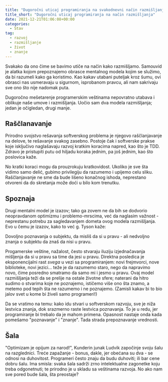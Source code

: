 ```yaml
---
title: "Dugoročni uticaj programiranja na svakodnevni način razmišljanja"
title_short: "Dugoročni uticaj programiranja na način razmišljanja"
date: 2021-12-21T01:06:08+00:00
categories:
  - Stav
tag:
  - razvoj
  - razmišljanje
  - život
  - znanje
---
```


Svakako da ono čime se bavimo utiče na način kako razmišljamo. Samouvid je alatka kojom prepoznajemo obrasce mentalnog modela kojim se služimo, da bi razumeli kako ga koristimo. Kao kakav utabani puteljak kroz šumu, ovi obrasci nas usmeravaju u sigurnom, isprobanom pravcu, ali nam sakrivaju sve ono što nije nadomak puta.

<!--more-->

Dugoročno mešetarenje programerskim veštinama nepovratno utabava i oblikuje naše umove i razmišljanja. Uočio sam dva modela razmišljanja; jedan je očigledan, drugi manje.

## Raščlanavanje

Prirodno svojstvo rešavanja softverskog problema je njegovo raščlanjavanje na delove, te rešavanje svakog zasebno. Postoje čak i softverske prakse koje isključivo naglašavaju razvoj kratkim koracima napred, kao što je TDD. Zdravo je pristupiti putu od hiljadu koraka jednim, pa još jednim, kao što poslovica kaže.

No kratki koraci mogu da prouzrokuju kratkovidost. Ukoliko je sve šta vidimo samo delić, gubimo privilegiju da razumemo i upijemo celu sliku. Raščlanjavanje ne sme da bude lišeno konačnog ishoda, neprestano otvoreni da do skretanja može doći u bilo kom trenutku.

## Spoznaja

Drugi mentalni model je izazov; tako ga zovem ne da bih se dodvorio neopravdanom optimizmu i problemo-mrscima, već da naglasim važnost - neprestanu potrebu za sagledavanjem dometa ovog modela razmišljanja. Evo u čemu je izazov, kako to već g. Tyson kaže:

Dovoljno poznavanja o subjektu, da misliš da si u pravu - ali nedvoljno znanja o subjektu da znaš da nisi u pravu.

Progamerske veštine, nažalost, često stvaraju iluziju izjednačavanja mišljenja da si u pravu sa time da jesi u pravu. Direktna posledica je eksponencijalni rast _svega_ u vezi sa programiranjem: novi frejmvorci, nove biblioteke, novi jezici... teže je da razumemo staro, nego da napravimo novo, čime posredno smatramo da samo mi i jesmo u pravu. Ovaj model razmišljanja teži da se prelije na ostale životne sfere; naterani da hitro sudimo o stvarima koje ne poznajemo, ističemo više ono šta znamo, a metemo pod tepih šta ne razumemo i ne poznajemo. (Zamisli kakav bi to bio jalov svet u kome bi živeli samo programeri!)

Da se vratimo na temu: kako idu stvari u softverskom razvoju, sve je niža lestvica znanja, dok srazmerno raste lestvica poznavanja. To je u redu, jer programiranje bi trebalo da je mahom primena. Opasnost nastaje onda kada pomešamo "poznavanje" i "znanje". Tada strada prepoznavanje vrednosti.

## Šala

"Optimizam je opijum za narod!", Kunderin junak Ludvik započinje svoju šalu na razglednici. Treće zapažanje - bonus, dakle, jer obećana su dva - se odnosi na duhovitost. Programeri često znaju da budu duhoviti; ili bar cene dobru šalu. Ima smisla: svaka šala sadrži zrno intelektualne zagonetke koju treba odgonetnuti; te prirodno je u skladu sa veštinama razvoja. No ako nam sve pored bude šala, šta preostaje?
